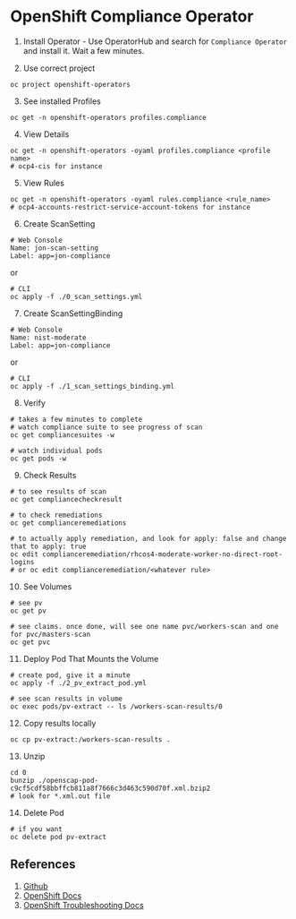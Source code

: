 # OpenShift Compliance Operator

1. Install Operator - Use OperatorHub and search for `Compliance Operator` and install it.  Wait a few minutes.

2. Use correct project

```
oc project openshift-operators
```

3. See installed Profiles

```
oc get -n openshift-operators profiles.compliance
```

4. View Details

```
oc get -n openshift-operators -oyaml profiles.compliance <profile name>
# ocp4-cis for instance
```

5. View Rules
```
oc get -n openshift-operators -oyaml rules.compliance <rule_name>
# ocp4-accounts-restrict-service-account-tokens for instance
```

6.  Create ScanSetting

```
# Web Console
Name: jon-scan-setting
Label: app=jon-compliance
```

or

```
# CLI
oc apply -f ./0_scan_settings.yml
```

7.  Create ScanSettingBinding

```
# Web Console
Name: nist-moderate
Label: app=jon-compliance
```

or

```
# CLI
oc apply -f ./1_scan_settings_binding.yml
```

8.  Verify

```
# takes a few minutes to complete
# watch compliance suite to see progress of scan
oc get compliancesuites -w

# watch individual pods
oc get pods -w
```

9.  Check Results

```
# to see results of scan
oc get compliancecheckresult

# to check remediations
oc get complianceremediations

# to actually apply remediation, and look for apply: false and change that to apply: true
oc edit complianceremediation/rhcos4-moderate-worker-no-direct-root-logins
# or oc edit complianceremediation/<whatever rule>
```

10.  See Volumes

```
# see pv
oc get pv

# see claims. once done, will see one name pvc/workers-scan and one for pvc/masters-scan
oc get pvc
```

11. Deploy Pod That Mounts the Volume

```
# create pod, give it a minute
oc apply -f ./2_pv_extract_pod.yml

# see scan results in volume
oc exec pods/pv-extract -- ls /workers-scan-results/0
```

12. Copy results locally

```
oc cp pv-extract:/workers-scan-results .
```

13. Unzip

```
cd 0
bunzip ./openscap-pod-c9cf5cdf58bbffcb811a8f7666c3d463c590d70f.xml.bzip2
# look for *.xml.out file
```

14. Delete Pod

```
# if you want
oc delete pod pv-extract
```



## References
1.  [Github](https://github.com/openshift/compliance-operator)
2.  [OpenShift Docs](https://docs.openshift.com/container-platform/4.6/security/compliance_operator/compliance-operator-understanding.html)
3.  [OpenShift Troubleshooting Docs](https://docs.openshift.com/container-platform/4.6/security/compliance_operator/compliance-operator-troubleshooting.html)
